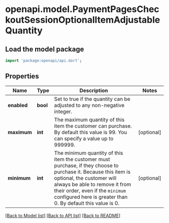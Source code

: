 # openapi.model.PaymentPagesCheckoutSessionOptionalItemAdjustableQuantity

## Load the model package
```dart
import 'package:openapi/api.dart';
```

## Properties
Name | Type | Description | Notes
------------ | ------------- | ------------- | -------------
**enabled** | **bool** | Set to true if the quantity can be adjusted to any non-negative integer. | 
**maximum** | **int** | The maximum quantity of this item the customer can purchase. By default this value is 99. You can specify a value up to 999999. | [optional] 
**minimum** | **int** | The minimum quantity of this item the customer must purchase, if they choose to purchase it. Because this item is optional, the customer will always be able to remove it from their order, even if the `minimum` configured here is greater than 0. By default this value is 0. | [optional] 

[[Back to Model list]](../README.md#documentation-for-models) [[Back to API list]](../README.md#documentation-for-api-endpoints) [[Back to README]](../README.md)


